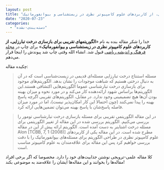 ```yaml
---
layout: post
title: "مقاله «الگوریتمهای تقریبی برای بازسازی درخت تبارزایی، از کاربردهای علوم کامپیوتر نظری در زیستشناسی و بیوانفورماتیک»"
date: "2020-07-23"
categories: 
  - "دسته‌بندی-نشده"
---
```


خدا را شکر مقاله بنده به نام «**الگوریتمهای تقریبی برای بازسازی درخت تبارزایی، از کاربردهای علوم کامپیوتر نظری در زیستشناسی و بیوانفورماتیک**» برای چاپ در [مجله فرهنگ و اندیشه ریاضی](http://mct.iranjournals.ir/) قبول شد. انشاء الله وقتی چاپ شد پیوندش را اینجا قرار می‌دهم.

چکیده مقاله:

> مسئله استنتاج درخت تبارزایی مسئله‌ای قدیمی در زیست‌شناسی است که در آن به دنبال درختی هستیم که شباهت موجودات را نشان بدهد. الگوریتم‌های موجود برای بازسازی درخت تبارشناسی عموما الگوریتم‌هایی اکتشافی هستند.این الگوریتم‌ها براساس شهود ارائه‌دهنده کار می‌کند و در مورد نحوه و میزان بهینه بودن آن‌ها هیچ تضمیمینی وجود ندارد. در مقابل، الگوریتم‌های تقریبی اگرچه پاسخ بهینه را پیدا نمی‌کنند (چون احتمالا این کار امکان‌پذیر نیست)، اما در مورد میزان فاصله پاسخ‌شان با پاسخ بهینه می‌توان تضمین‌هایی ارائه کرد.

> در این مقاله الگوریتمی تقریبی برای مسئله بازسازی درخت تبارشناسی تومور را بررسی می‌کنیم. الگوریتم بررسی شده در این مقاله از تغییر الگوریتمی برای مسئله درخت اشتاینر به دست آمده است. الگوریتم ارائه پیش از این در مقاله Alon \[TCBB, 7, 1 (2008)\] مطرح شده است. در این مقاله یکی از کاربردهای علوم کامپیوتر نظری در طراحی الگوریتم برای مسئله‌های بیوانفورماتیک را با دقت بررسی خواهیم کرد پس این مقاله برای علاقه‌مندان به علوم کامپیوتر مناسب است.

کلا مقاله علمی-ترویجی نوشتن جذابیت‌های خود را دارد. مخصوصا که اگر برخی افراد مقاله‌ها را بخوانند و این مقاله‌ها ایشان را علاقه‌مند به موضوعی بکند!
